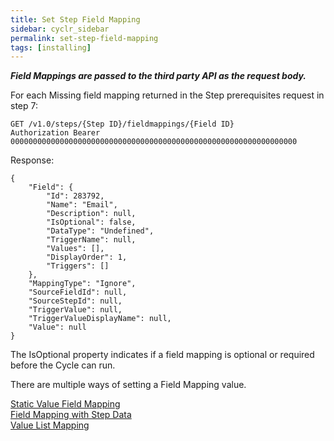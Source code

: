 ```yaml
---
title: Set Step Field Mapping
sidebar: cyclr_sidebar
permalink: set-step-field-mapping
tags: [installing]
---
```


_**Field Mappings are passed to the third party API as the request body.**_

For each Missing field mapping returned in the Step prerequisites request in step 7:

    GET /v1.0/steps/{Step ID}/fieldmappings/{Field ID}
    Authorization Bearer 0000000000000000000000000000000000000000000000000000000000000000

Response:

    {
        "Field": {
            "Id": 283792,
            "Name": "Email",
            "Description": null,
            "IsOptional": false,
            "DataType": "Undefined",
            "TriggerName": null,
            "Values": [],
            "DisplayOrder": 1,
            "Triggers": []
        },
        "MappingType": "Ignore",
        "SourceFieldId": null,
        "SourceStepId": null,
        "TriggerValue": null,
        "TriggerValueDisplayName": null,
        "Value": null
    }

The IsOptional property indicates if a field mapping is optional or required before the Cycle can run.

There are multiple ways of setting a Field Mapping value.

[Static Value Field Mapping](./static-value-mapping)  
[Field Mapping with Step Data](./field-mapping-with-step-data)  
[Value List Mapping](./value-list-mapping)